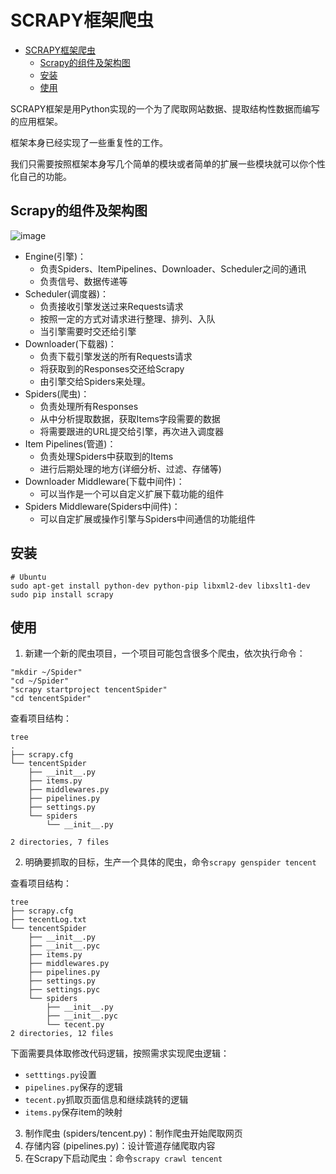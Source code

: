 
# SCRAPY框架爬虫

- [SCRAPY框架爬虫](#scrapy框架爬虫)
  - [Scrapy的组件及架构图](#scrapy的组件及架构图)
  - [安装](#安装)
  - [使用](#使用)

SCRAPY框架是用Python实现的一个为了爬取网站数据、提取结构性数据而编写的应用框架。

框架本身已经实现了一些重复性的工作。

我们只需要按照框架本身写几个简单的模块或者简单的扩展一些模块就可以你个性化自己的功能。

## Scrapy的组件及架构图

![image](https://doc.scrapy.org/en/latest/_images/scrapy_architecture_02.png)

- Engine(引擎)：
  - 负责Spiders、ItemPipelines、Downloader、Scheduler之间的通讯
  - 负责信号、数据传递等
- Scheduler(调度器)：
  - 负责接收引擎发送过来Requests请求
  - 按照一定的方式对请求进行整理、排列、入队
  - 当引擎需要时交还给引擎
- Downloader(下载器)：
  - 负责下载引擎发送的所有Requests请求
  - 将获取到的Responses交还给Scrapy
  - 由引擎交给Spiders来处理。
- Spiders(爬虫)：
  - 负责处理所有Responses
  - 从中分析提取数据，获取Items字段需要的数据
  - 将需要跟进的URL提交给引擎，再次进入调度器
- Item Pipelines(管道)：
  - 负责处理Spiders中获取到的Items
  - 进行后期处理的地方(详细分析、过滤、存储等)
- Downloader Middleware(下载中间件)：
  - 可以当作是一个可以自定义扩展下载功能的组件
- Spiders Middleware(Spiders中间件)：
  - 可以自定扩展或操作引擎与Spiders中间通信的功能组件

## 安装

```shell
# Ubuntu
sudo apt-get install python-dev python-pip libxml2-dev libxslt1-dev
sudo pip install scrapy
```

## 使用

1. 新建一个新的爬虫项目，一个项目可能包含很多个爬虫，依次执行命令：

```shell
"mkdir ~/Spider"
"cd ~/Spider"
"scrapy startproject tencentSpider"
"cd tencentSpider"
```

查看项目结构：

```shell
tree
.
├── scrapy.cfg
└── tencentSpider
    ├── __init__.py
    ├── items.py
    ├── middlewares.py
    ├── pipelines.py
    ├── settings.py
    └── spiders
        └── __init__.py

2 directories, 7 files
```

2. 明确要抓取的目标，生产一个具体的爬虫，命令`scrapy genspider tencent`

查看项目结构：

```shell
tree
├── scrapy.cfg
├── tecentLog.txt
└── tencentSpider
    ├── __init__.py
    ├── __init__.pyc
    ├── items.py
    ├── middlewares.py
    ├── pipelines.py
    ├── settings.py
    ├── settings.pyc
    └── spiders
        ├── __init__.py
        ├── __init__.pyc
        └── tecent.py
2 directories, 12 files
```

下面需要具体取修改代码逻辑，按照需求实现爬虫逻辑：

- `setttings.py`设置
- `pipelines.py`保存的逻辑
- `tecent.py`抓取页面信息和继续跳转的逻辑
- `items.py`保存item的映射

3. 制作爬虫 (spiders/tencent.py)：制作爬虫开始爬取网页
4. 存储内容 (pipelines.py)：设计管道存储爬取内容
5. 在Scrapy下启动爬虫：命令`scrapy crawl tencent`
